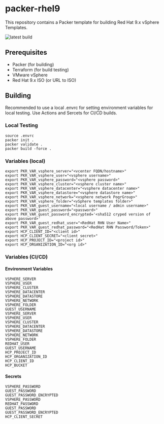 # packer-rhel9

This repository contains a Packer template for building Red Hat 9.x vSphere Templates.

![latest build](https://github.com/dewab/packer-rhel9/actions/workflows/build_test_promote.yml/badge.svg)

## Prerequisites

- Packer (for building)
- Terraform (for build testing)
- VMware vSphere
- Red Hat 9.x ISO (or URL to ISO)

## Building

Recommended to use a local .envrc for setting environment variables for local testing.
Use Actions and Sercets for CI/CD builds.

### Local Testing

```shell
source .envrc
packer init .
packer validate .
packer build -force .
```

### Variables (local)

```shell
export PKR_VAR_vsphere_server="<vcenter FQDN/hostname>"
export PKR_VAR_vsphere_user="<vsphere username>"
export PKR_VAR_vsphere_password="<vsphere password>"
export PKR_VAR_vsphere_cluster="<vsphere cluster name>"
export PKR_VAR_vsphere_datacenter="<vsphere datacenter name>"
export PKR_VAR_vsphere_datastore="<vsphere datastore name>"
export PKR_VAR_vsphere_network="<vsphere network PogrGroup>"
export PKR_VAR_vsphere_folder="<vSphere templates folder>"
export PKR_VAR_guest_username="<local username / admin username>"
export PKR_VAR_guest_password="<password>"
export PKR_VAR_guest_password_encrypted='<sha512 cryped version of above password>'
export PKR_VAR_guest_redhat_user="<RedHat RHN User Name>"
export PKR_VAR_guest_redhat_password="<RedHat RHN Password/Token>"
export HCP_CLIENT_ID="<client id>"
export HCP_CLIENT_SECRET="<client secret>"
export HCP_PROJECT_ID="<project id>"
export HCP_ORGANIZATION_ID="<org id>"
```

### Variables (CI/CD)

#### Environment Variables

```text
VSPHERE_SERVER
VSPHERE_USER
VSPHERE_CLUSTER
VSPHERE_DATACENTER
VSPHERE_DATASTORE
VSPHERE_NETWORK
VSPHERE_FOLDER
GUEST_USERNAME
VSPHERE_SERVER
VSPHERE_USER
VSPHERE_CLUSTER
VSPHERE_DATACENTER
VSPHERE_DATASTORE
VSPHERE_NETWORK
VSPHERE_FOLDER
REDHAT_USER
GUEST_USERNAME
HCP_PROJECT_ID
HCP_ORGANIZATION_ID
HCP_CLIENT_ID
HCP_BUCKET
```

#### Secrets

```text
VSPHERE_PASSWORD
GUEST_PASSWORD
GUEST_PASSWORD_ENCRYPTED
VSPHERE_PASSWORD
REDHAT_PASSWORD
GUEST_PASSWORD
GUEST_PASSWORD_ENCRYPTED
HCP_CLIENT_SECRET
```
